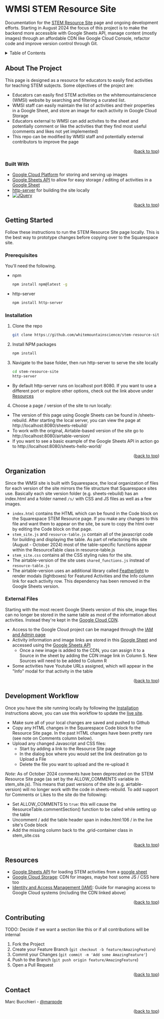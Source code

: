 # WMSI STEM Resource Site

Documentation for the [STEM Resource Site](https://william-church.squarespace.com/stem-resource-site) page and ongoing development efforts. Starting in August 2024 the focus of this project is to make the backend more accessible with Google Sheets API, manage content (mostly images) through an affordable CDN like Google Cloud Console, refactor code and improve version control through Git.

<!-- TABLE OF CONTENTS -->
<details>
  <summary>Table of Contents</summary>
  <ol>
    <li>
      <a href="#about-the-project">About The Project</a>
      <ul>
        <li><a href="#built-with">Built With</a></li>
      </ul>
    </li>
    <li>
      <a href="#getting-started">Getting Started</a>
      <ul>
        <li><a href="#prerequisites">Prerequisites</a></li>
        <li><a href="#installation">Installation</a></li>
      </ul>
    </li>
    <li><a href="#organization">Organization</a></li>
    <li><a href="#resources">Resources</a></li>
    <li><a href="#development-workflow">Development Workflow</a></li>
    <li><a href="#contributing">Contributing</a></li>
    <li><a href="#license">License</a></li>
    <li><a href="#contact">Contact</a></li>
    <li><a href="#acknowledgments">Acknowledgments</a></li>
  </ol>
</details>

<!-- ABOUT THE PROJECT -->

## About The Project

This page is designed as a resource for educators to easily find activities for teaching STEM subjects. Some objectives of the project are:

- Educators can easily find STEM activities on the whitemountainscience (WMSI) website by searching and filtering a curated list.
- WMSI staff can easily maintain the list of activities and their properties in a Google Sheet, and store an image for each activity in Google Cloud Storage
- Educators external to WMSI can add activites to the sheet and potentially comment or like the activities that they find most useful (comments and likes not yet implemented)
- This repo can be modified by WMSI staff and potentially external contributors to improve the page

<p align="right">(<a href="#readme-top">back to top</a>)</p>

### Built With

- [Google Cloud Platform](https://console.cloud.google.com/welcome?project=resource-table) for storing and serving up images
- [Google Sheets API](https://developers.google.com/sheets/api/guides/concepts) to allow for easy storage / editing of activities in a [Google Sheet](https://docs.google.com/spreadsheets/d/1091aKcZE0vCAWYMJHNxil81aY9n8EEszqzzGcTjUp7I)
- [http-server](https://www.npmjs.com/package/http-server) for building the site locally
- [![JQuery][JQuery.com]][JQuery-url]

<p align="right">(<a href="#readme-top">back to top</a>)</p>

<!-- GETTING STARTED -->

## Getting Started

Follow these instructions to run the STEM Resource Site page locally. This is the best way to prototype changes before copying over to the Squarespace site.

### Prerequisites

You'll need the following.

- npm
  ```sh
  npm install npm@latest -g
  ```
- http-server
  ```sh
  npm install http-server
  ```

### Installation

1. Clone the repo
   ```sh
   git clone https://github.com/whitemountainscience/stem-resource-site.git
   ```
2. Install NPM packages
   ```sh
   npm install
   ```
   <!-- 3. Enter your API in `config.js`
      ```js
      const API_KEY = 'ENTER YOUR API';
      ``` -->
3. Navigate to the base folder, then run http-server to serve the site locally
   ```sh
   cd stem-resource-site
   http-server
   ```

- By default http-server runs on localhost port 8080. If you want to use a different port or explore other options, check out the link above under <a href="#resources">Resources</a>

4. Choose a page / version of the site to run locally:

- The version of this page using Google Sheets can be found in /sheets-rebuild. After starting the local server, you can view the page at http://localhost:8080/sheets-rebuild/
- To work with the original, Airtable-based version of the site go to http://localhost:8080/airtable-version/
- If you want to see a basic example of the Google Sheets API in action go to http://localhost:8080/sheets-hello-world/

<p align="right">(<a href="#readme-top">back to top</a>)</p>

<!-- Organization -->

## Organization

Since the WMSI site is built with Squarespace, the local organization of files for each version of the site mirrors the file structure that Squarespace sites use. Basically each site version folder (e.g. sheets-rebuild) has an index.html and a folder named `/s/` with CSS and JS files as well as a few images.

- `index.html` contains the HTML which can be found in the Code block on the Squarespace STEM Resource page. If you make any changes to this file and want them to appear on the site, be sure to copy the html over by editing the Code block on that page.
- `stem_site.js` and `resource-table.js` contain all of the javascript code for building and displaying the table. As part of refactoring this site (August - October 2024) most of the table-specific functions appear within the ResourceTable class in resource-table.js
- `stem_site.css` contains all the CSS styling rules for the site.
- The airtable-version of the site uses `shared_functions.js` instead of `resource-table.js`
- The airtable-version uses an additional library called [Featherlight](https://github.com/noelboss/featherlight) to render modals (lightboxes) for Featured Activities and the Info column link for each activity row. This dependency has been removed in the Google Sheets version.

### External Files

Starting with the most recent Google Sheets version of this site, image files can no longer be stored in the same table as most of the information about activities. Instead they're kept in the [Google Cloud CDN](https://console.cloud.google.com/storage/browser/_details/resource-site-testing/activity-images/wmsi-octopus.png;tab=live_object?project=resource-table).

- Access to the Google Cloud project can be managed through the [IAM and Admin page](https://console.cloud.google.com/iam-admin/iam?_ga=2.221578335.67039758.1723830160-721416152.1723659175&project=resource-table&supportedpurview=project,folder,organizationId)
- Activity information and image links are stored in this [Google Sheet](https://docs.google.com/spreadsheets/d/1091aKcZE0vCAWYMJHNxil81aY9n8EEszqzzGcTjUp7I/edit?gid=0#gid=0) and accessed using the [Google Sheets API](https://developers.google.com/sheets/api/guides/concepts)
  - Once a new image is added to the CDN, you can assign it to a Source in the sheet by adding the CDN image link in Column S. New Sources will need to be added to Column R
- Some activities have Youtube URLs assigned, which will appear in the "Info" modal for that activity in the table

<p align="right">(<a href="#readme-top">back to top</a>)</p>

<!-- Development -->

## Development Workflow

Once you have the site running locally by following the <a href="#installation">Installation</a> instructions above, you can use this workflow to update the [live site](https://whitemountainscience.org/stem-resource-site).

- Make sure all of your local changes are saved and pushed to Github
- Copy any HTML changes in the Squarespace Code block fo the Resource Site page. In the past HTML changes have been pretty rare (see note on Comments column below).
- Upload any changed Javascript and CSS files:
  - Start by adding a link to the Resource Site page
  - In the dialog box where you would set the link destination go to Upload a File
  - Delete the file you want to upload and the re-upload it

_Note:_ As of October 2024 comments have been deprecated on the STEM Resource Site page (as set by the ALLOW_COMMENTS variable in stem_site.js). This means that past versions of the site (e.g. airtable-version) will no longer work with the code in sheets-rebuild. To add support for Comments or Likes to the site do the following:

- Set ALLOW_COMMENTS to `true`: this will cause the ResourceTable.commentSection() function to be called while setting up the table
- Uncomment / add the table header span in index.html:106 / in the live site's Code block
- Add the missing column back to the .grid-container class in stem_site.css

<p align="right">(<a href="#readme-top">back to top</a>)</p>

<!-- Resources -->

## Resources

- [Google Sheets API](https://developers.google.com/sheets/api/reference/rest) for loading STEM activities from a [google sheet](https://docs.google.com/spreadsheets/d/1091aKcZE0vCAWYMJHNxil81aY9n8EEszqzzGcTjUp7I/edit?gid=0#gid=0)
- [Google Cloud Storage](<https://console.cloud.google.com/storage/browser/resource-site-testing/activity-images;tab=objects?project=resource-table&pageState=(%22StorageObjectListTable%22:(%22f%22:%22%255B%255D%22))&prefix=&forceOnObjectsSortingFiltering=false>): CDN for images, maybe host some JS / CSS here too
- [Identity and Access Management (IAM)](https://cloud.google.com/iam/docs/granting-changing-revoking-access?sjid=9343487874145327148-NC&visit_id=638595002240973899-2084674553&rd=1): Guide for managing access to Google Cloud systems (including the CDN linked above)

<p align="right">(<a href="#readme-top">back to top</a>)</p>

<!-- CONTRIBUTING -->

## Contributing

TODO: Decide if we want a section like this or if all contributions will be internal

1. Fork the Project
2. Create your Feature Branch (`git checkout -b feature/AmazingFeature`)
3. Commit your Changes (`git commit -m 'Add some AmazingFeature'`)
4. Push to the Branch (`git push origin feature/AmazingFeature`)
5. Open a Pull Request

<p align="right">(<a href="#readme-top">back to top</a>)</p>

<!-- CONTACT -->

## Contact

Marc Bucchieri - [@marqode](https://github.com/marqode)

<p align="right">(<a href="#readme-top">back to top</a>)</p>

<!-- MARKDOWN LINKS & IMAGES -->
<!-- https://www.markdownguide.org/basic-syntax/#reference-style-links -->

[contributors-shield]: https://img.shields.io/github/contributors/github_username/repo_name.svg?style=for-the-badge
[contributors-url]: https://github.com/github_username/repo_name/graphs/contributors
[forks-shield]: https://img.shields.io/github/forks/github_username/repo_name.svg?style=for-the-badge
[forks-url]: https://github.com/github_username/repo_name/network/members
[stars-shield]: https://img.shields.io/github/stars/github_username/repo_name.svg?style=for-the-badge
[stars-url]: https://github.com/github_username/repo_name/stargazers
[issues-shield]: https://img.shields.io/github/issues/github_username/repo_name.svg?style=for-the-badge
[issues-url]: https://github.com/github_username/repo_name/issues
[license-shield]: https://img.shields.io/github/license/github_username/repo_name.svg?style=for-the-badge
[license-url]: https://github.com/github_username/repo_name/blob/master/LICENSE.txt
[linkedin-shield]: https://img.shields.io/badge/-LinkedIn-black.svg?style=for-the-badge&logo=linkedin&colorB=555
[linkedin-url]: https://linkedin.com/in/linkedin_username
[product-screenshot]: images/screenshot.png
[JQuery.com]: https://img.shields.io/badge/jQuery-0769AD?style=for-the-badge&logo=jquery&logoColor=white
[JQuery-url]: https://jquery.com
